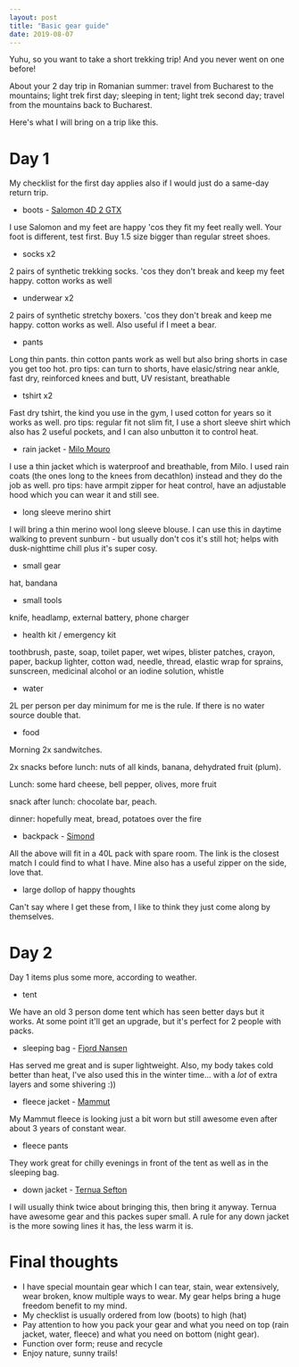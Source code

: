 ```yaml
---
layout: post
title: "Basic gear guide"
date: 2019-08-07
---
```


Yuhu, so you want to take a short trekking trip! And you never went on one before! 

About your 2 day trip in Romanian summer: travel from Bucharest to the mountains; light trek first day; sleeping in tent; light trek second day; travel from the mountains back to Bucharest.

Here's what I will bring on a trip like this.

# Day 1
My checklist for the first day applies also if I would just do a same-day return trip.

* boots - [Salomon 4D 2 GTX](https://www.salomon.com/en-us/shop/product/quest-4d-3-gtxr.html#1191=9861)

I use Salomon and my feet are happy 'cos they fit my feet really well. Your foot is different, test first. Buy 1.5 size bigger than regular street shoes.

* socks x2

2 pairs of synthetic trekking socks. 'cos they don't break and keep my feet happy. cotton works as well

* underwear x2

2 pairs of synthetic stretchy boxers. 'cos they don't break and keep me happy. cotton works as well. Also useful if I meet a bear.

* pants

Long thin pants. thin cotton pants work as well but also bring shorts in case you get too hot. pro tips: can turn to shorts, have elasic/string near ankle, fast dry, reinforced knees and butt, UV resistant, breathable

* tshirt x2

Fast dry tshirt, the kind you use in the gym, I used cotton for years so it works as well. pro tips: regular fit not slim fit, I use a short sleeve shirt which also has 2 useful pockets, and I can also unbutton it to control heat.

* rain jacket - [Milo Mouro](https://www.nootkasport.ro/imbracaminte-barbati/imbracaminte/geci-de-trekking--87/geaca-milo-mouro--34497.htm)

I use a thin jacket which is waterproof and breathable, from Milo. I used rain coats (the ones long to the knees from decathlon) instead and they do the job as well. pro tips: have armpit zipper for heat control, have an adjustable hood which you can wear it and still see. 	

* long sleeve merino shirt

I will bring a thin merino wool long sleeve blouse. I can use this in daytime walking to prevent sunburn - but usually don't cos it's still hot; helps with dusk-nighttime chill plus it's super cosy.

* small gear

hat, bandana

* small tools

knife, headlamp, external battery, phone charger

* health kit / emergency kit

toothbrush, paste, soap, toilet paper, wet wipes, blister patches, crayon, paper, backup lighter, cotton wad, needle, thread, elastic wrap for sprains, sunscreen, medicinal alcohol or an iodine solution, whistle

* water

2L per person per day minimum for me is the rule. If there is no water source double that.

* food

Morning 2x sandwitches. 

2x snacks before lunch: nuts of all kinds, banana, dehydrated fruit (plum). 

Lunch: some hard cheese, bell pepper, olives, more fruit

snack after lunch: chocolate bar, peach.

dinner: hopefully meat, bread, potatoes over the fire

* backpack - [Simond](https://www.simond.com/jorasses-backpack-40-l-id_8241621)

All the above will fit in a 40L pack with spare room. The link is the closest match I could find to what I have. Mine also has a useful zipper on the side, love that.

* large dollop of happy thoughts

Can't say where I get these from, I like to think they just come along by themselves.

# Day 2
Day 1 items plus some more, according to weather.

* tent

We have an old 3 person dome tent which has seen better days but it works. At some point it'll get an upgrade, but it's perfect for 2 people with packs.

* sleeping bag - [Fjord Nansen](https://www.fjordnansen.pl/product-eng-23009-FINMARK-MID-4-C-850g-sleeping-bag.html)

Has served me great and is super lightweight. Also, my body takes cold better than heat, I've also used this in the winter time... with a _lot_ of extra layers and some shivering :)) 

* fleece jacket - [Mammut](https://www.amazon.co.uk/Mammut-Phase-Mens-Jacket-blue/dp/B00XCZUSRU/ref=sr_1_58?qid=1565202011&refinements=p_89%3AMammut&s=camping-hiking&sr=1-58&th=1)

My Mammut fleece is looking just a bit worn but still awesome even after about 3 years of constant wear.

* fleece pants

They work great for chilly evenings in front of the tent as well as in the sleeping bag.

* down jacket - [Ternua Sefton](https://www.ternua.com/com/sefton-jacket-1642670-2287.html)

I will usually think twice about bringing this, then bring it anyway. Ternua have awesome gear and this packes super small. A rule for any down jacket is the more sowing lines it has, the less warm it is.

# Final thoughts
* I have special mountain gear which I can tear, stain, wear extensively, wear broken, know multiple ways to wear. My gear helps bring a huge freedom benefit to my mind.
* My checklist is usually ordered from low (boots) to high (hat)
* Pay attention to how you pack your gear and what you need on top (rain jacket, water, fleece) and what you need on bottom (night gear).
* Function over form; reuse and recycle
* Enjoy nature, sunny trails!